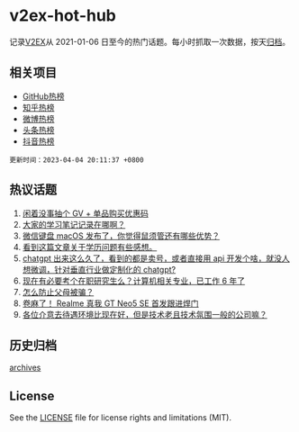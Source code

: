 # v2ex-hot-hub

 记录[V2EX](https://www.v2ex.com/)从 2021-01-06 日至今的热门话题。每小时抓取一次数据，按天[归档](archives)。
 
 ## 相关项目

- [GitHub热榜](https://github.com/snaildev/github-hot-hub)
- [知乎热榜](https://github.com/snaildev/zhihu-hot-hub)
- [微博热榜](https://github.com/snaildev/weibo-hot-hub)
- [头条热榜](https://github.com/snaildev/toutiao-hot-hub)
- [抖音热榜](https://github.com/snaildev/douyin-hot-hub)


 `更新时间：2023-04-04 20:11:37 +0800`

## 热议话题

1. [闲着没事抽个 GV + 单品购买优惠码](https://www.v2ex.com/t/929551)
1. [大家的学习笔记记录在哪啊？](https://www.v2ex.com/t/929711)
1. [微信键盘 macOS 发布了，你觉得鼠须管还有哪些优势？](https://www.v2ex.com/t/929552)
1. [看到这篇文章关于学历问题有些感想。](https://www.v2ex.com/t/929581)
1. [chatgpt 出来这么久了，看到的都是卖号，或者直接用 api 开发个啥，就没人想微调，针对垂直行业做定制化的 chatgpt?](https://www.v2ex.com/t/929554)
1. [现在有必要考个在职研究生么？计算机相关专业，已工作 6 年了](https://www.v2ex.com/t/929591)
1. [怎么防止父母被骗？](https://www.v2ex.com/t/929669)
1. [卷麻了！ Realme 真我 GT Neo5 SE 首发跟进焊门](https://www.v2ex.com/t/929542)
1. [各位介意去待遇环境比现在好，但是技术老且技术氛围一般的公司嘛？](https://www.v2ex.com/t/929576)

## 历史归档

[archives](archives)

## License

See the [LICENSE](LICENSE) file for license rights and limitations (MIT).

